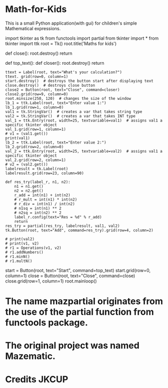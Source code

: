 # Math-for-Kids
This is a small Python application(with gui) for children's simple Mathematical expressions.

import tkinter as tk
from functools import partial
from tkinter import *
from tkinter import ttk
root = Tk()
root.title('Maths for kids')


def close():
    root.destroy()
    return


def top_text():
    def closer():
        root.destroy()
        return

    ttext = Label(root, text="What's your calculation?")
    ttext. grid(row=0, column=1)
    start.destroy()  # destroys the button start after displaying text
    close.destroy()  # destroys close button
    close2 = Button(root, text="Close", command=closer)
    close2.grid(row=9, column=0)
    root.minsize(250, 120)  # changes the size of the window
    lb_1 = ttk.Label(root, text="Enter value 1:")
    lb_1.grid(row=1, column=0)
    val1 = tk.StringVar()  # creates a var that takes string type
    val2 = tk.StringVar()  # creates a var that takes INT type
    val_1 = ttk.Entry(root, width=25, textvariable=val1)  # assigns val1 a specific tkinter object
    val_1.grid(row=1, column=1)
    # v1 = (val1.get())
    print(val1)
    lb_2 = ttk.Label(root, text="Enter value 2:")
    lb_2.grid(row=2, column=0)
    val_2 = ttk.Entry(root, width=25, textvariable=val2)  # assigns val1 a specific tkinter object
    val_2.grid(row=2, column=1)
    # v2 = (val2.get())
    labelresult = tk.Label(root)
    labelresult.grid(row=23, column=90)

    def res_try(label_r, n1, n2):
        n1 = n1.get()
        n2 = n2.get()
        r_add = int(n1) + int(n2)
        # r_mult = int(n1) * int(n2)
        # r_div = int(n1) / int(n2)
        # n1sq = int(n1) ** 2
        # n2sq = int(n2) ** 2
        label_r.config(text="Res = %d" % r_add)
        return
    res_try = partial(res_try, labelresult, val1, val2)
    tk.Button(root, text="Add", command=res_try).grid(row=4, column=2)

    # print(val2)
    # print(v1, v2)
    # r1 = Operations(v1, v2)
    # r1.addNumbers()
    # r1.minN()
    # r1.multN()


start = Button(root, text="Start", command=top_text)
start.grid(row=0, column=1)
close = Button(root, text="Close", command=close)
close.grid(row=1, column=1)
root.mainloop()
# The name mazpartial originates from the use of the partial function from functools package.
# The original project was named Mazematic.
# Credits JKCUP
